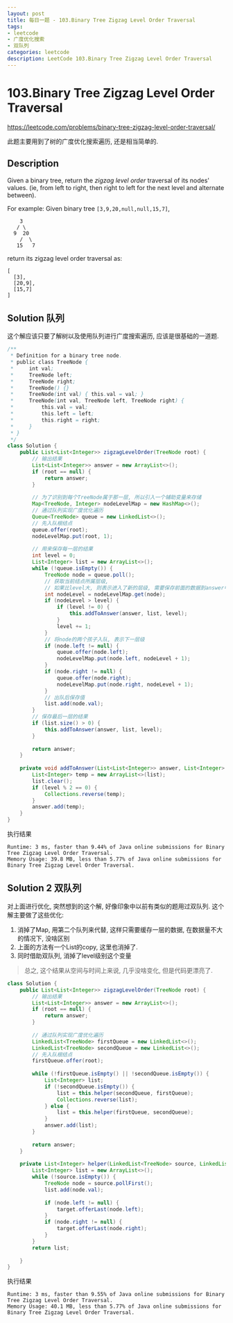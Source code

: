 ```yaml
---
layout: post
title: 每日一题 - 103.Binary Tree Zigzag Level Order Traversal
tags:
- leetcode
- 广度优化搜索
- 双队列
categories: leetcode
description: LeetCode 103.Binary Tree Zigzag Level Order Traversal
---
```


# 103.Binary Tree Zigzag Level Order Traversal

https://leetcode.com/problems/binary-tree-zigzag-level-order-traversal/

此题主要用到了树的广度优化搜索遍历, 还是相当简单的.

## Description

Given a binary tree, return the *zigzag level order* traversal of its nodes' values. (ie, from left to right, then right to left for the next level and alternate between).

For example:
Given binary tree `[3,9,20,null,null,15,7]`,

```
    3
   / \
  9  20
    /  \
   15   7
```

return its zigzag level order traversal as:

```
[
  [3],
  [20,9],
  [15,7]
]
```



## Solution 队列

这个解应该只要了解树以及使用队列进行广度搜索遍历, 应该是很基础的一道题.

```java
/**
 * Definition for a binary tree node.
 * public class TreeNode {
 *     int val;
 *     TreeNode left;
 *     TreeNode right;
 *     TreeNode() {}
 *     TreeNode(int val) { this.val = val; }
 *     TreeNode(int val, TreeNode left, TreeNode right) {
 *         this.val = val;
 *         this.left = left;
 *         this.right = right;
 *     }
 * }
 */
class Solution {
    public List<List<Integer>> zigzagLevelOrder(TreeNode root) {        
        // 输出结果
        List<List<Integer>> answer = new ArrayList<>();
        if (root == null) {
            return answer;
        }
        
        // 为了识别到每个TreeNode属于那一层, 所以引入一个辅助变量来存储
        Map<TreeNode, Integer> nodeLevelMap = new HashMap<>();
        // 通过队列实现广度优化遍历
        Queue<TreeNode> queue = new LinkedList<>();
        // 先入队根结点        
        queue.offer(root);
        nodeLevelMap.put(root, 1);
        
        // 用来保存每一层的结果
        int level = 0;
        List<Integer> list = new ArrayList<>();
        while (!queue.isEmpty()) {               
            TreeNode node = queue.poll();
            // 获取当前结点所属层级, 
            // 如果比level大, 则表示进入了新的层级, 需要保存前面的数据到answer中
            int nodeLevel = nodeLevelMap.get(node);
            if (nodeLevel > level) {
                if (level != 0) {
                    this.addToAnswer(answer, list, level);
                }
                level += 1;
            }            
            // 将node的两个孩子入队, 表示下一层级
            if (node.left != null) {
                queue.offer(node.left);
                nodeLevelMap.put(node.left, nodeLevel + 1);
            }
            if (node.right != null) {
                queue.offer(node.right);
                nodeLevelMap.put(node.right, nodeLevel + 1);
            }
            // 出队后保存值
            list.add(node.val);
        }
        // 保存最后一层的结果
        if (list.size() > 0) {
            this.addToAnswer(answer, list, level);
        }        
        
        return answer;
    }
    
    private void addToAnswer(List<List<Integer>> answer, List<Integer> list, int level) {
        List<Integer> temp = new ArrayList<>(list);
        list.clear();
        if (level % 2 == 0) {
            Collections.reverse(temp);                        
        }
        answer.add(temp);
    }
}
```

执行结果

```
Runtime: 3 ms, faster than 9.44% of Java online submissions for Binary Tree Zigzag Level Order Traversal.
Memory Usage: 39.8 MB, less than 5.77% of Java online submissions for Binary Tree Zigzag Level Order Traversal.
```



## Solution 2 双队列

对上面进行优化,  突然想到的这个解, 好像印象中以前有类似的题用过双队列. 这个解主要做了这些优化:

1. 消掉了Map, 用第二个队列来代替, 这样只需要缓存一层的数据, 在数据量不大的情况下, 没啥区别
2. 上面的方法有一个List的copy, 这里也消掉了.
3. 同时借助双队列, 消掉了level级别这个变量

> 总之, 这个结果从空间与时间上来说, 几乎没啥变化, 但是代码更漂亮了.

```java
class Solution {
    public List<List<Integer>> zigzagLevelOrder(TreeNode root) {        
        // 输出结果
        List<List<Integer>> answer = new ArrayList<>();
        if (root == null) {
            return answer;
        }
        
        // 通过队列实现广度优化遍历
        LinkedList<TreeNode> firstQueue = new LinkedList<>();
        LinkedList<TreeNode> secondQueue = new LinkedList<>();
        // 先入队根结点        
        firstQueue.offer(root);
        
        while (!firstQueue.isEmpty() || !secondQueue.isEmpty()) {               
            List<Integer> list;
            if (!secondQueue.isEmpty()) {
                list = this.helper(secondQueue, firstQueue);                
                Collections.reverse(list);
            } else {
                list = this.helper(firstQueue, secondQueue);                
            }
            answer.add(list);
        }      
        
        return answer;
    }
    
    private List<Integer> helper(LinkedList<TreeNode> source, LinkedList<TreeNode> target) {
        List<Integer> list = new ArrayList<>();
        while (!source.isEmpty()) {
            TreeNode node = source.pollFirst();
            list.add(node.val);
            
            if (node.left != null) {
                target.offerLast(node.left);
            }
            if (node.right != null) {
                target.offerLast(node.right);
            }
        }
        return list;
            
    }
}
```

执行结果

```
Runtime: 3 ms, faster than 9.55% of Java online submissions for Binary Tree Zigzag Level Order Traversal.
Memory Usage: 40.1 MB, less than 5.77% of Java online submissions for Binary Tree Zigzag Level Order Traversal.
```

